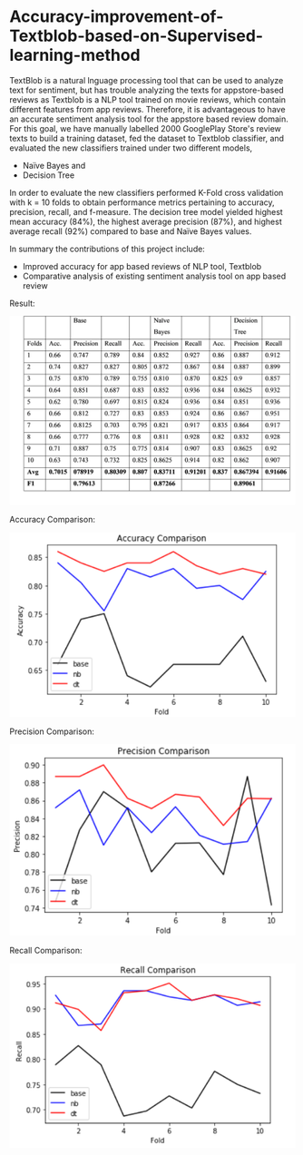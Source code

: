 # Accuracy-improvement-of-Textblob-based-on-Supervised-learning-method
TextBlob is a natural lnguage processing tool that can be used to analyze text for sentiment, but has trouble analyzing the texts for appstore-based reviews as Textblob is a NLP tool trained on movie reviews, which contain different features from app reviews. Therefore, it is advantageous to have an accurate sentiment analysis tool for the appstore based review domain. For this goal, we have manually labelled 2000 GooglePlay Store's review texts to build a training dataset, fed the dataset to Textblob classifier, and evaluated the new classifiers trained under two different models, 

- Naïve Bayes and 
- Decision Tree

In order to evaluate the new classifiers performed K-Fold cross validation with k = 10 folds to obtain performance metrics pertaining to accuracy, precision, recall, and f-measure. The decision tree model yielded highest mean accuracy (84%), the highest average precision (87%), and highest average recall (92%) compared to base and Naïve Bayes values.


In summary the contributions of this project include:

- Improved accuracy for app based reviews of NLP tool, Textblob
- Comparative analysis of existing sentiment analysis tool on app based review

 
Result:

![result](https://github.com/nahida-uap/Accuracy-improvement-of-Textblob-based-on-Supervised-learning-method/blob/master/Comparison.png)


Accuracy Comparison:

![Accuracy](https://github.com/nahida-uap/Accuracy-improvement-of-Textblob-based-on-Supervised-learning-method/blob/master/AccuracyComparison.png)


Precision Comparison:

![Precision](https://github.com/nahida-uap/Accuracy-improvement-of-Textblob-based-on-Supervised-learning-method/blob/master/PrecisionComparison.png)


Recall Comparison:

![Recall](https://github.com/nahida-uap/Accuracy-improvement-of-Textblob-based-on-Supervised-learning-method/blob/master/RecallComparison.png)
